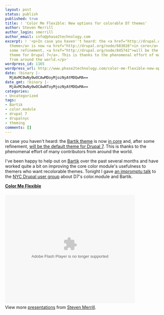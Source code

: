 ```yaml
---
layout: post
status: publish
published: true
title: ! 'Color Me Flexible: New options for colorable D7 themes'
author: Steven Merrill
author_login: smerrill
author_email: info@phase2technology.com
excerpt: ! '<p>In case you haven''t heard: the <a href="http://drupal.org/project/bartik">Bartik
  theme</a> is now <a href="http://drupal.org/node/683026">in core</a> and, after
  some refinement, <a href="http://drupal.org/node/845742">will be the default
  theme for Drupal 7</a>. This is thanks to the phenomenal effort of many contributors
  from around the world.</p>'
wordpress_id: 1165
wordpress_url: http://www.phase2technology.com/color-me-flexible-new-options-for-colorable-d7-themes/
date: !binary |-
  MjAxMC0wNy0wOCAwMDoyMjozNyAtMDQwMA==
date_gmt: !binary |-
  MjAxMC0wNy0wOCAwNToyMjozNyAtMDQwMA==
categories:
- Uncategorized
tags:
- Bartik
- color.module
- drupal 7
- drupalnyc
- theming
comments: []
---
```

<p>In case you haven't heard: the <a href="http://drupal.org/project/bartik">Bartik theme</a> is now <a href="http://drupal.org/node/683026">in core</a> and, after some refinement, <a href="http://drupal.org/node/845742">will be the default theme for Drupal 7</a>. This is thanks to the phenomenal effort of many contributors from around the world.</p></p>
<p>I've been happy to help out on <a href="http://drupal.org/project/bartik">Bartik</a> over the past several months and have worked quite a bit on improving the core color module's usefulness to themers who want recolorable themes.  Tonight I gave <a href="http://www.slideshare.net/smerrill/color-me-flexible">an impromptu talk</a> to the <a href="http://groups.drupal.org/new-york-city">NYC Drupal user group</a> about D7's color.module and Bartik.</p></p>
<div id="__ss_4705862" style="width: 425px;"><strong style="display: block; margin: 12px 0 4px;"><a href="http://www.slideshare.net/smerrill/color-me-flexible" title="Color Me Flexible">Color Me Flexible</a></strong><br />
<object id="__sse4705862" width="425" height="355" data="http://static.slidesharecdn.com/swf/ssplayer2.swf?doc=color-module-100707224616-phpapp01&stripped_title=color-me-flexible" type="application/x-shockwave-flash"><param name="data" value="http://static.slidesharecdn.com/swf/ssplayer2.swf?doc=color-module-100707224616-phpapp01&stripped_title=color-me-flexible" /><param name="allowFullScreen" value="true" /><param name="allowScriptAccess" value="always" /><param name="src" value="http://static.slidesharecdn.com/swf/ssplayer2.swf?doc=color-module-100707224616-phpapp01&stripped_title=color-me-flexible" /><param name="name" value="__sse4705862" /><param name="allowfullscreen" value="true" /></object>
<div style="padding: 5px 0 12px;">View more <a href="http://www.slideshare.net/">presentations</a> from <a href="http://www.slideshare.net/smerrill">Steven Merrill</a>.</div><br />
</div></p>
